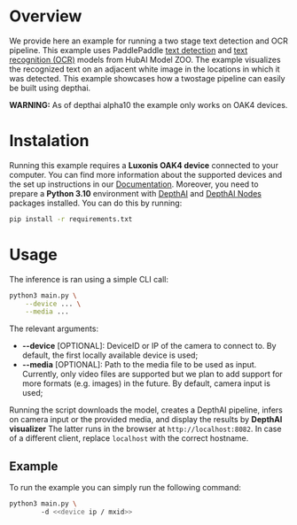 # Overview
We provide here an example for running a two stage text detection and OCR pipeline. This example uses PaddlePaddle [text detection]() and [text recognition (OCR)](https://hub.luxonis.com/ai/models/9ae12b58-3551-49b1-af22-721ba4bcf269?view=page) models from HubAI Model ZOO. The example visualizes the recognized text on an adjacent white image in the locations in which it was detected. This example showcases how a twostage pipeline can easily be built using depthai.


**WARNING:** As of depthai alpha10 the example only works on OAK4 devices. 


# Instalation
Running this example requires a **Luxonis OAK4 device** connected to your computer. You can find more information about the supported devices and the set up instructions in our [Documentation](https://rvc4.docs.luxonis.com/hardware).
Moreover, you need to prepare a **Python 3.10** environment with [DepthAI](https://pypi.org/project/depthai/) and [DepthAI Nodes](https://pypi.org/project/depthai-nodes/) packages installed. You can do this by running:
```bash
pip install -r requirements.txt
```

# Usage
The inference is ran using a simple CLI call:
```bash
python3 main.py \
    --device ... \
    --media ...
```

The relevant arguments:
- **--device** [OPTIONAL]: DeviceID or IP of the camera to connect to.
By default, the first locally available device is used;
- **--media** [OPTIONAL]: Path to the media file to be used as input. 
Currently, only video files are supported but we plan to add support for more formats (e.g. images) in the future.
By default, camera input is used;

Running the script downloads the model, creates a DepthAI pipeline, infers on camera input or the provided media, and display the results by **DepthAI visualizer**
The latter runs in the browser at `http://localhost:8082`.
In case of a different client, replace `localhost` with the correct hostname.

## Example
To run the example you can simply run the following command:
```bash
python3 main.py \ 
        -d <<device ip / mxid>>
```